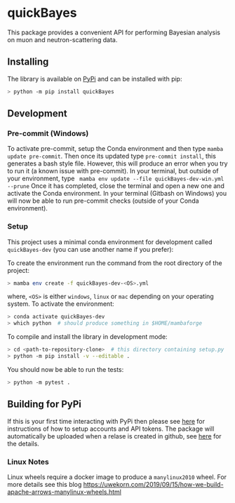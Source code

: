 # quickBayes

This package provides a convenient API
for performing Bayesian analysis
on muon and neutron-scattering data.

## Installing

The library is available on [PyPi](https://pypi.org/project/quickBayes/#description) and can be installed with pip:

```sh
> python -m pip install quickBayes
```

## Development

### Pre-commit (Windows)

To activate pre-commit, setup the Conda environment and then type ``mamba update pre-commit``.
Then once its updated type ``pre-commit install``, this generates a bash style file.
However, this will produce an error when you try to run it (a known issue with pre-commit).
In your terminal, but outside of your environment, type `` mamba env update --file quickBayes-dev-win.yml --prune``
Once it has completed, close the terminal and open a new one and activate the Conda environment.
In your terminal (Gitbash on Windows) you will now be able to run pre-commit checks (outside of your Conda environment).

### Setup


This project uses a minimal conda environment for development called `quickBayes-dev` (you can use another name if you prefer):

To create the environment run the command from the root directory of the project:

```sh
> mamba env create -f quickBayes-dev-<OS>.yml
```

where, ``<OS>`` is either `windows`, `linux` or `mac` depending on your operating system.
To activate the environment:

```sh
> conda activate quickBayes-dev
> which python  # should produce something in $HOME/mambaforge
```

To compile and install the library in development mode:

```sh
> cd <path-to-repository-clone>  # this directory containing setup.py
> python -m pip install -v --editable .
```

You should now be able to run the tests:

```sh
> python -m pytest .
```

## Building for PyPi

If this is your first time interacting with PyPi then please see [here](https://packaging.python.org/en/latest/tutorials/packaging-projects/#uploading-the-distribution-archives) for instructions of how to setup accounts and API tokens.
The package will automatically be uploaded when a relase is created in github, see [here](https://cibuildwheel.readthedocs.io/en/stable/options/) for the details.

### Linux Notes

Linux wheels require a docker image to produce a `manylinux2010` wheel. For more details see this blog <https://uwekorn.com/2019/09/15/how-we-build-apache-arrows-manylinux-wheels.html>
